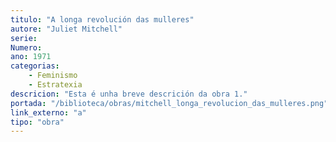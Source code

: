 ```yaml
---
titulo: "A longa revolución das mulleres"
autore: "Juliet Mitchell"
serie:
Numero:
ano: 1971
categorias:
    - Feminismo
    - Estratexia
descricion: "Esta é unha breve descrición da obra 1."
portada: "/biblioteca/obras/mitchell_longa_revolucion_das_mulleres.png" # Opcional, imaxe da portada
link_externo: "a"
tipo: "obra"
---
```

